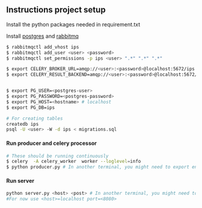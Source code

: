 ## Instructions project setup

Install the python packages needed in requirement.txt

Install [postgres](https://www.postgresql.org/download/) 
and [rabbitmq](https://www.rabbitmq.com/download.html)
```bash
$ rabbitmqctl add_vhost ips
$ rabbitmqctl add_user <user> <password>
$ rabbitmqctl set_permissions -p ips <user> ".*" ".*" ".*"

$ export CELERY_BROKER_URL=amqp://<user>:<password>@localhost:5672/ips
$ export CELERY_RESULT_BACKEND=amqp://<user>:<password>@localhost:5672/ips


$ export PG_USER=<postgres-user>
$ export PG_PASSWORD=<postgres-password>
$ export PG_HOST=<hostname> # localhost 
$ export PG_DB=ips

# For creating tables
createdb ips
psql -U <user> -W -d ips < migrations.sql

```

#### Run producer and celery processor
```bash
# These should be running continuously
$ celery  -A celery_worker  worker --loglevel=info
$ python producer.py # In another terminal, you might need to export env variables again
``` 

#### Run server
```bash
python server.py <host> <post> # In another terminal, you might need to export env variables again
#For now use <host>=localhost port=<8080>

```
